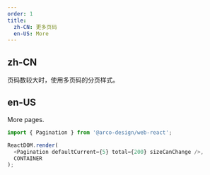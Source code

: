 ```yaml
---
order: 1
title:
  zh-CN: 更多页码
  en-US: More
---
```


## zh-CN

页码数较大时，使用多页码的分页样式。

## en-US

More pages.

```js
import { Pagination } from '@arco-design/web-react';

ReactDOM.render(
  <Pagination defaultCurrent={5} total={200} sizeCanChange />,
  CONTAINER
);
```

